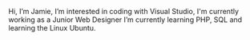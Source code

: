 Hi, I’m Jamie, I’m interested in coding with Visual Studio, I'm currently working as a Junior Web Designer I’m currently learning PHP, SQL and learning the Linux Ubuntu.
